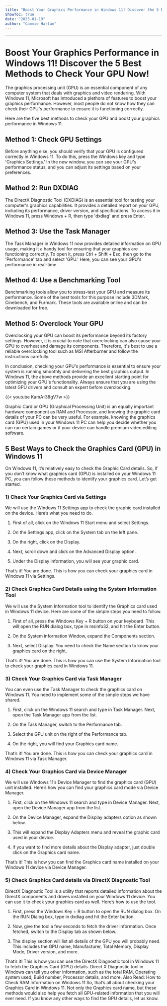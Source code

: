 ```yaml
---
title: "Boost Your Graphics Performance in Windows 11! Discover the 5 Best Methods to Check Your GPU Now!"
ShowToc: true 
date: "2023-01-19"
author: "Cammie Harlan"
---
```

*****
# Boost Your Graphics Performance in Windows 11! Discover the 5 Best Methods to Check Your GPU Now!

The graphics processing unit (GPU) is an essential component of any computer system that deals with graphics and video rendering. With Windows 11, Microsoft has introduced a plethora of features to boost your graphics performance. However, most people do not know how they can check their GPU's performance to ensure it is functioning correctly.

Here are the five best methods to check your GPU and boost your graphics performance in Windows 11.

## Method 1: Check GPU Settings

Before anything else, you should verify that your GPU is configured correctly in Windows 11. To do this, press the Windows key and type 'Graphics Settings.' In the new window, you can see your GPU's performance status, and you can adjust its settings based on your preferences.

## Method 2: Run DXDIAG

The DirectX Diagnostic Tool (DXDIAG) is an essential tool for testing your computer's graphics capabilities. It provides a detailed report on your GPU, including its performance, driver version, and specifications. To access it in Windows 11, press Windows + R, then type 'dxdiag' and press Enter.

## Method 3: Use the Task Manager

The Task Manager in Windows 11 now provides detailed information on GPU usage, making it a handy tool for ensuring that your graphics are functioning correctly. To open it, press Ctrl + Shift + Esc, then go to the 'Performance' tab and select 'GPU.' Here, you can see your GPU's performance in real-time.

## Method 4: Use a Benchmarking Tool

Benchmarking tools allow you to stress-test your GPU and measure its performance. Some of the best tools for this purpose include 3DMark, Cinebench, and Furmark. These tools are available online and can be downloaded for free.

## Method 5: Overclock Your GPU

Overclocking your GPU can boost its performance beyond its factory settings. However, it is crucial to note that overclocking can also cause your GPU to overheat and damage its components. Therefore, it's best to use a reliable overclocking tool such as MSI Afterburner and follow the instructions carefully.

In conclusion, checking your GPU's performance is essential to ensure your system is running smoothly and delivering the best graphics output. In Windows 11, the above methods provide an excellent starting point for optimizing your GPU's functionality. Always ensure that you are using the latest GPU drivers and consult an expert before overclocking.

{{< youtube KamA-38gV7w >}} 



Graphic Card or GPU (Graphical Processing Unit) is an equally important hardware component as RAM and Processor, and knowing the graphic card details of your PC can be very useful.
For example, knowing the graphics card (GPU) used in your Windows 11 PC can help you decide whether you can run certain games or if your device can handle premium video editing software.

 
## 5 Best Ways to Check the Graphics Card (GPU) in Windows 11


On Windows 11, it’s relatively easy to check the Graphic Card details. So, if you don’t know what graphics card (GPU) is installed on your Windows 11 PC, you can follow these methods to identify your graphics card. Let’s get started.

 
### 1) Check Your Graphics Card via Settings


We will use the Windows 11 Settings app to check the graphic card installed on the device. Here’s what you need to do.
1. First of all, click on the Windows 11 Start menu and select Settings.

2. On the Settings app, click on the System tab on the left pane.

3. On the right, click on the Display.

4. Next, scroll down and click on the Advanced Display option.

5. Under the Display information, you will see your graphic card.

That’s it! You are done. This is how you can check your graphics card in Windows 11 via Settings.

 
### 2) Check Graphics Card Details using the System Information Tool


We will use the System Information tool to identify the Graphics card used in Windows 11 device. Here are some of the simple steps you need to follow.
1. First of all, press the Windows Key + R button on your keyboard. This will open the RUN dialog box, type in msinfo32, and hit the Enter button.

2. On the System information Window, expand the Components section.

3. Next, select Display. You need to check the Name section to know your graphics card on the right.

That’s it! You are done. This is how you can use the System Information tool to check your graphics card in Windows 11.

 
### 3) Check Your Graphics Card via Task Manager


You can even use the Task Manager to check the graphics card on Windows 11. You need to implement some of the simple steps we have shared.
1. First, click on the Windows 11 search and type in Task Manager. Next, open the Task Manager app from the list.

2. On the Task Manager, switch to the Performance tab.

3. Select the GPU unit on the right of the Performance tab.

4. On the right, you will find your Graphics card name.

That’s it! You are done. This is how you can check your graphics card in Windows 11 via Task Manager.

 
### 4) Check Your Graphics Card via Device Manager


We will use Windows 11’s Device Manager to find the graphics card (GPU) unit installed. Here’s how you can find your graphics card mode via Device Manager.
1. First, click on the Windows 11 search and type in Device Manager. Next, open the Device Manager app from the list.

2. On the Device Manager, expand the Display adapters option as shown below.

3. This will expand the Display Adapters menu and reveal the graphic card used in your device.

4. If you want to find more details about the Display adapter, just double click on the Graphics card name.

That’s it! This is how you can find the Graphics card name installed on your Windows 11 device via Device Manager.

 
### 5) Check Graphics Card details via DirectX Diagnostic Tool


DirectX Diagnostic Tool is a utility that reports detailed information about the DirectX components and drives installed on your Windows 11 device. You can use it to check your graphics card as well. Here’s how to use the tool.
1. First, press the Windows Key + R button to open the RUN dialog box. On the RUN Dialog box, type in dxdiag and hit the Enter button.

2. Now, give the tool a few seconds to fetch the driver information. Once fetched, switch to the Display tab as shown below.

3. The display section will list all details of the GPU you will probably need. This includes the GPU name, Manufacturer, Total Memory, Display Mode, Driver version, and more.

That’s it! This is how you can use the DirectX Diagnostic tool in Windows 11 to fetch the Graphics Card (GPU) details. Direct X Diagnostic tool in Windows can tell you other information, such as the total RAM, Operating system used, Build number, Processor details, and more.
Also Read: How to Check RAM Information on Windows 11
So, that’s all about checking your Graphics Card in Windows 11. Not only the Graphics card name, but these methods would also help you fetch all GPU-related information that you will ever need. If you know any other ways to find the GPU details, let us know.




